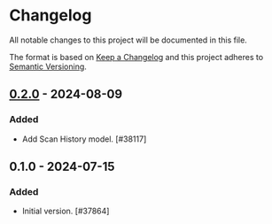# Changelog

All notable changes to this project will be documented in this file.

The format is based on [Keep a Changelog](https://keepachangelog.com/en/1.0.0/)
and this project adheres to [Semantic Versioning](https://semver.org/spec/v2.0.0.html).

## [0.2.0] - 2024-08-09
### Added
- Add Scan History model. [#38117]

## 0.1.0 - 2024-07-15
### Added
- Initial version. [#37864]

[0.2.0]: https://github.com/Automattic/jetpack-protect-models/compare/v0.1.0...v0.2.0
